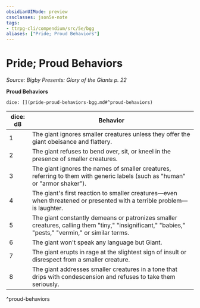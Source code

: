 ```yaml
---
obsidianUIMode: preview
cssclasses: json5e-note
tags:
- ttrpg-cli/compendium/src/5e/bgg
aliases: ["Pride; Proud Behaviors"]
---
```

# Pride; Proud Behaviors
*Source: Bigby Presents: Glory of the Giants p. 22* 

**Proud Behaviors**

`dice: [](pride-proud-behaviors-bgg.md#^proud-behaviors)`

| dice: d8 | Behavior |
|----------|----------|
| 1 | The giant ignores smaller creatures unless they offer the giant obeisance and flattery. |
| 2 | The giant refuses to bend over, sit, or kneel in the presence of smaller creatures. |
| 3 | The giant ignores the names of smaller creatures, referring to them with generic labels (such as "human" or "armor shaker"). |
| 4 | The giant's first reaction to smaller creatures—even when threatened or presented with a terrible problem—is laughter. |
| 5 | The giant constantly demeans or patronizes smaller creatures, calling them "tiny," "insignificant," "babies," "pests," "vermin," or similar terms. |
| 6 | The giant won't speak any language but Giant. |
| 7 | The giant erupts in rage at the slightest sign of insult or disrespect from a smaller creature. |
| 8 | The giant addresses smaller creatures in a tone that drips with condescension and refuses to take them seriously. |
^proud-behaviors